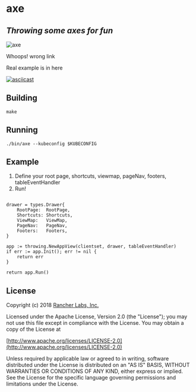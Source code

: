 axe
========

## ***Throwing some axes for fun***

![axe](https://media.giphy.com/media/l17uofKSRXJGIsnYNB/giphy.gif)

Whoops! wrong link

Real example is in here

[![asciicast](https://asciinema.org/a/8kUuLp57LDgsjEZe9DcVpzblh.svg)](https://asciinema.org/a/8kUuLp57LDgsjEZe9DcVpzblh)

## Building

`make`

## Running

`./bin/axe --kubeconfig $KUBECONFIG`

## Example

1. Define your root page, shortcuts, viewmap, pageNav, footers, tableEventHandler
2. Run!

```$xslt

drawer = types.Drawer{
	RootPage:  RootPage,
	Shortcuts: Shortcuts,
	ViewMap:   ViewMap,
	PageNav:   PageNav,
	Footers:   Footers,
}
	
app := throwing.NewAppView(clientset, drawer, tableEventHandler)
if err := app.Init(); err != nil {
	return err
}

return app.Run()

```

## License
Copyright (c) 2018 [Rancher Labs, Inc.](http://rancher.com)

Licensed under the Apache License, Version 2.0 (the "License");
you may not use this file except in compliance with the License.
You may obtain a copy of the License at

[http://www.apache.org/licenses/LICENSE-2.0](http://www.apache.org/licenses/LICENSE-2.0)

Unless required by applicable law or agreed to in writing, software
distributed under the License is distributed on an "AS IS" BASIS,
WITHOUT WARRANTIES OR CONDITIONS OF ANY KIND, either express or implied.
See the License for the specific language governing permissions and
limitations under the License.
